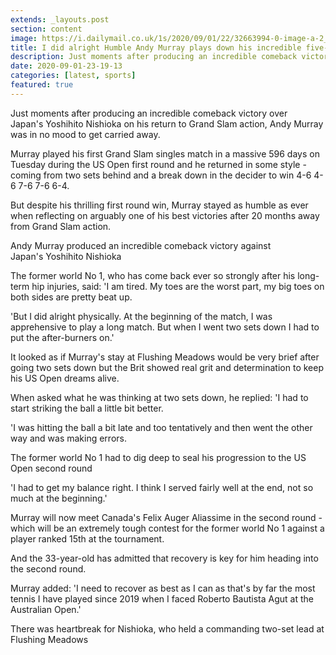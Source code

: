 ```yaml
---
extends: _layouts.post
section: content
image: https://i.dailymail.co.uk/1s/2020/09/01/22/32663994-0-image-a-2_1598997444839.jpg 
title: I did alright Humble Andy Murray plays down his incredible five-set win over Yoshihito Nishioka 
description: Just moments after producing an incredible comeback victory over Japans Yoshihito Nishioka on his return to Grand Slam action, Andy Murray was in no mood to get carried away. 
date: 2020-09-01-23-19-13 
categories: [latest, sports] 
featured: true 
--- 
```

Just moments after producing an incredible comeback victory over Japan's Yoshihito Nishioka on his return to Grand Slam action, Andy Murray was in no mood to get carried away.

Murray played his first Grand Slam singles match in a massive 596 days on Tuesday during the US Open first round and he returned in some style - coming from two sets behind and a break down in the decider to win 4-6 4-6 7-6 7-6 6-4.

But despite his thrilling first round win, Murray stayed as humble as ever when reflecting on arguably one of his best victories after 20 months away from Grand Slam action.

Andy Murray produced an incredible comeback victory against Japan's Yoshihito Nishioka

The former world No 1, who has come back ever so strongly after his long-term hip injuries, said: 'I am tired. My toes are the worst part, my big toes on both sides are pretty beat up. 

'But I did alright physically. At the beginning of the match, I was apprehensive to play a long match. But when I went two sets down I had to put the after-burners on.'

It looked as if Murray's stay at Flushing Meadows would be very brief after going two sets down but the Brit showed real grit and determination to keep his US Open dreams alive. 

When asked what he was thinking at two sets down, he replied: 'I had to start striking the ball a little bit better. 

'I was hitting the ball a bit late and too tentatively and then went the other way and was making errors.

The former world No 1 had to dig deep to seal his progression to the US Open second round

'I had to get my balance right. I think I served fairly well at the end, not so much at the beginning.' 

Murray will now meet Canada's Felix Auger Aliassime in the second round - which will be an extremely tough contest for the former world No 1 against a player ranked 15th at the tournament.

And the 33-year-old has admitted that recovery is key for him heading into the second round.

Murray added: 'I need to recover as best as I can as that's by far the most tennis I have played since 2019 when I faced Roberto Bautista Agut at the Australian Open.' 

There was heartbreak for Nishioka, who held a commanding two-set lead at Flushing Meadows

